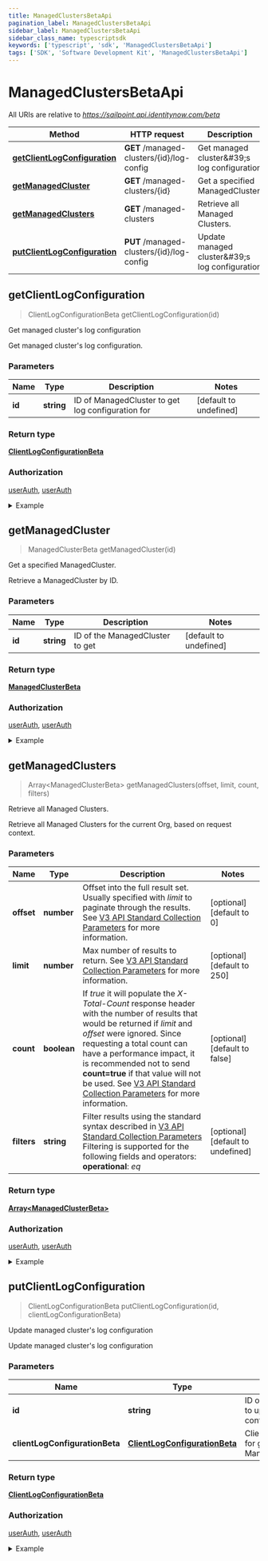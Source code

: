 ```yaml
---
title: ManagedClustersBetaApi
pagination_label: ManagedClustersBetaApi
sidebar_label: ManagedClustersBetaApi
sidebar_class_name: typescriptsdk
keywords: ['typescript', 'sdk', 'ManagedClustersBetaApi'] 
tags: ['SDK', 'Software Development Kit', 'ManagedClustersBetaApi']
---
```


# ManagedClustersBetaApi

All URIs are relative to *https://sailpoint.api.identitynow.com/beta*

Method | HTTP request | Description
------------- | ------------- | -------------
[**getClientLogConfiguration**](ManagedClustersBetaApi.md#getClientLogConfiguration) | **GET** /managed-clusters/{id}/log-config | Get managed cluster\&#39;s log configuration
[**getManagedCluster**](ManagedClustersBetaApi.md#getManagedCluster) | **GET** /managed-clusters/{id} | Get a specified ManagedCluster.
[**getManagedClusters**](ManagedClustersBetaApi.md#getManagedClusters) | **GET** /managed-clusters | Retrieve all Managed Clusters.
[**putClientLogConfiguration**](ManagedClustersBetaApi.md#putClientLogConfiguration) | **PUT** /managed-clusters/{id}/log-config | Update managed cluster\&#39;s log configuration



## getClientLogConfiguration

> ClientLogConfigurationBeta getClientLogConfiguration(id)

Get managed cluster\'s log configuration

Get managed cluster\'s log configuration.

### Parameters


Name | Type | Description  | Notes
------------- | ------------- | ------------- | -------------
 **id** | **string**| ID of ManagedCluster to get log configuration for | [default to undefined]

### Return type

[**ClientLogConfigurationBeta**](../Models/ClientLogConfigurationBeta.md)

### Authorization

[userAuth](https://developer.sailpoint.com/docs/api/v3/identity-security-cloud-v-3-api#authentication), [userAuth](https://developer.sailpoint.com/docs/api/v3/identity-security-cloud-v-3-api#authentication)

<details>
<summary>Example</summary>

```javascript
import { Configuration, ManagedClustersBetaApi } from "sailpoint-api-client";
const apiConfig = new Configuration();
const managedClustersBetaApi = new ManagedClustersBetaApi(apiConfig);
const id : string = "aClusterId"; // ID of ManagedCluster to get log configuration for
const val = await managedClustersBetaApi.getClientLogConfiguration(id);
console.log('API called successfully. Returned data: ' + val.data);
```
</details>


## getManagedCluster

> ManagedClusterBeta getManagedCluster(id)

Get a specified ManagedCluster.

Retrieve a ManagedCluster by ID.

### Parameters


Name | Type | Description  | Notes
------------- | ------------- | ------------- | -------------
 **id** | **string**| ID of the ManagedCluster to get | [default to undefined]

### Return type

[**ManagedClusterBeta**](../Models/ManagedClusterBeta.md)

### Authorization

[userAuth](https://developer.sailpoint.com/docs/api/v3/identity-security-cloud-v-3-api#authentication), [userAuth](https://developer.sailpoint.com/docs/api/v3/identity-security-cloud-v-3-api#authentication)

<details>
<summary>Example</summary>

```javascript
import { Configuration, ManagedClustersBetaApi } from "sailpoint-api-client";
const apiConfig = new Configuration();
const managedClustersBetaApi = new ManagedClustersBetaApi(apiConfig);
const id : string = "aClusterId"; // ID of the ManagedCluster to get
const val = await managedClustersBetaApi.getManagedCluster(id);
console.log('API called successfully. Returned data: ' + val.data);
```
</details>


## getManagedClusters

> Array&lt;ManagedClusterBeta&gt; getManagedClusters(offset, limit, count, filters)

Retrieve all Managed Clusters.

Retrieve all Managed Clusters for the current Org, based on request context.

### Parameters


Name | Type | Description  | Notes
------------- | ------------- | ------------- | -------------
 **offset** | **number**| Offset into the full result set. Usually specified with *limit* to paginate through the results. See [V3 API Standard Collection Parameters](https://developer.sailpoint.com/idn/api/standard-collection-parameters) for more information. | [optional] [default to 0]
 **limit** | **number**| Max number of results to return. See [V3 API Standard Collection Parameters](https://developer.sailpoint.com/idn/api/standard-collection-parameters) for more information. | [optional] [default to 250]
 **count** | **boolean**| If *true* it will populate the *X-Total-Count* response header with the number of results that would be returned if *limit* and *offset* were ignored.  Since requesting a total count can have a performance impact, it is recommended not to send **count&#x3D;true** if that value will not be used.  See [V3 API Standard Collection Parameters](https://developer.sailpoint.com/idn/api/standard-collection-parameters) for more information. | [optional] [default to false]
 **filters** | **string**| Filter results using the standard syntax described in [V3 API Standard Collection Parameters](https://developer.sailpoint.com/idn/api/standard-collection-parameters#filtering-results)  Filtering is supported for the following fields and operators:  **operational**: *eq* | [optional] [default to undefined]

### Return type

[**Array&lt;ManagedClusterBeta&gt;**](../Models/ManagedClusterBeta.md)

### Authorization

[userAuth](https://developer.sailpoint.com/docs/api/v3/identity-security-cloud-v-3-api#authentication), [userAuth](https://developer.sailpoint.com/docs/api/v3/identity-security-cloud-v-3-api#authentication)

<details>
<summary>Example</summary>

```javascript
import { Configuration, ManagedClustersBetaApi } from "sailpoint-api-client";
const apiConfig = new Configuration();
const managedClustersBetaApi = new ManagedClustersBetaApi(apiConfig);
const offset = 0, // number | Offset into the full result set. Usually specified with *limit* to paginate through the results. See [V3 API Standard Collection Parameters](https://developer.sailpoint.com/idn/api/standard-collection-parameters) for more information.
  limit = 250, // number | Max number of results to return. See [V3 API Standard Collection Parameters](https://developer.sailpoint.com/idn/api/standard-collection-parameters) for more information.
  count = true, // boolean | If *true* it will populate the *X-Total-Count* response header with the number of results that would be returned if *limit* and *offset* were ignored.  Since requesting a total count can have a performance impact, it is recommended not to send **count=true** if that value will not be used.  See [V3 API Standard Collection Parameters](https://developer.sailpoint.com/idn/api/standard-collection-parameters) for more information.
  filters = "operational eq operation"; // string | Filter results using the standard syntax described in [V3 API Standard Collection Parameters](https://developer.sailpoint.com/idn/api/standard-collection-parameters#filtering-results)  Filtering is supported for the following fields and operators:  **operational**: *eq*
const val = await managedClustersBetaApi.getManagedClusters(offset, limit, count, filters);
console.log('API called successfully. Returned data: ' + val.data);
```
</details>


## putClientLogConfiguration

> ClientLogConfigurationBeta putClientLogConfiguration(id, clientLogConfigurationBeta)

Update managed cluster\'s log configuration

Update managed cluster\'s log configuration

### Parameters


Name | Type | Description  | Notes
------------- | ------------- | ------------- | -------------
 **id** | **string**| ID of ManagedCluster to update log configuration for | [default to undefined]
 **clientLogConfigurationBeta** | [**ClientLogConfigurationBeta**](../Models/ClientLogConfigurationBeta.md)| ClientLogConfiguration for given ManagedCluster | 

### Return type

[**ClientLogConfigurationBeta**](../Models/ClientLogConfigurationBeta.md)

### Authorization

[userAuth](https://developer.sailpoint.com/docs/api/v3/identity-security-cloud-v-3-api#authentication), [userAuth](https://developer.sailpoint.com/docs/api/v3/identity-security-cloud-v-3-api#authentication)

<details>
<summary>Example</summary>

```javascript
import { Configuration, ManagedClustersBetaApi, ClientLogConfigurationBeta } from "sailpoint-api-client";
const apiConfig = new Configuration();
const managedClustersBetaApi = new ManagedClustersBetaApi(apiConfig);
const id : string = "aClusterId"; // ID of ManagedCluster to update log configuration for
const clientLogConfigurationBeta : ClientLogConfigurationBeta = ; // ClientLogConfiguration for given ManagedCluster
const val = await managedClustersBetaApi.putClientLogConfiguration(id, clientLogConfigurationBeta);
console.log('API called successfully. Returned data: ' + val.data);
```
</details>

